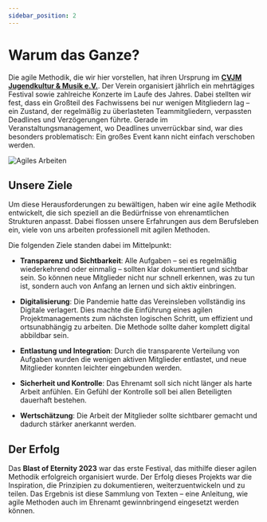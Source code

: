 ```yaml
---
sidebar_position: 2
---
```


# Warum das Ganze?

Die agile Methodik, die wir hier vorstellen, hat ihren Ursprung im
**[CVJM Jugendkultur & Musik e.V.](https://blastofeternity.de)**. Der Verein organisiert jährlich ein mehrtägiges
Festival sowie zahlreiche Konzerte im Laufe des Jahres. Dabei stellten wir fest, dass ein Großteil des Fachwissens bei
nur wenigen Mitgliedern lag – ein Zustand, der regelmäßig zu überlasteten Teammitgliedern, verpassten Deadlines und
Verzögerungen führte. Gerade im Veranstaltungsmanagement, wo Deadlines unverrückbar sind, war dies besonders
problematisch: Ein großes Event kann nicht einfach verschoben werden.

![Agiles Arbeiten](/img/music.png)

## Unsere Ziele

Um diese Herausforderungen zu bewältigen, haben wir eine agile Methodik entwickelt, die sich speziell an die Bedürfnisse
von ehrenamtlichen Strukturen anpasst. Dabei flossen unsere Erfahrungen aus dem Berufsleben ein, viele von uns arbeiten
professionell mit agilen Methoden.

Die folgenden Ziele standen dabei im Mittelpunkt:

- **Transparenz und Sichtbarkeit**: Alle Aufgaben – sei es regelmäßig wiederkehrend oder einmalig – sollten klar
  dokumentiert und sichtbar sein. So können neue Mitglieder nicht nur schnell erkennen, was zu tun ist, sondern auch von
  Anfang an lernen und sich aktiv einbringen.

- **Digitalisierung**: Die Pandemie hatte das Vereinsleben vollständig ins Digitale verlagert. Dies machte die
  Einführung eines agilen Projektmanagements zum nächsten logischen Schritt, um effizient und ortsunabhängig zu
  arbeiten. Die Methode sollte daher komplett digital abbildbar sein.

- **Entlastung und Integration**: Durch die transparente Verteilung von Aufgaben wurden die wenigen aktiven Mitglieder
  entlastet, und neue Mitglieder konnten leichter eingebunden werden.

- **Sicherheit und Kontrolle**: Das Ehrenamt soll sich nicht länger als harte Arbeit anfühlen. Ein Gefühl der Kontrolle
  soll bei allen Beteiligten dauerhaft bestehen.

- **Wertschätzung**: Die Arbeit der Mitglieder sollte sichtbarer gemacht und dadurch stärker anerkannt werden.

## Der Erfolg

Das **Blast of Eternity 2023** war das erste Festival, das mithilfe dieser agilen Methodik erfolgreich organisiert
wurde. Der Erfolg dieses Projekts war die Inspiration, die Prinzipien zu dokumentieren, weiterzuentwickeln und zu
teilen. Das Ergebnis ist diese Sammlung von Texten – eine Anleitung, wie agile Methoden auch im Ehrenamt gewinnbringend
eingesetzt werden können.